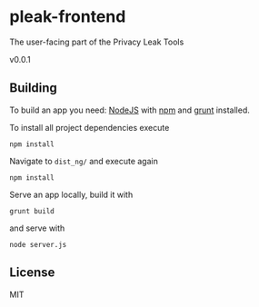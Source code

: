 # pleak-frontend

The user-facing part of the Privacy Leak Tools

v0.0.1

## Building

To build an app you need: [NodeJS](http://nodejs.org) with [npm](https://npmjs.org) and [grunt](http://gruntjs.com) installed.

To install all project dependencies execute

```
npm install
```

Navigate to ```dist_ng/``` and execute again

```
npm install
```


Serve an app locally, build it with

```
grunt build
```

and serve with

```
node server.js
```

## License

MIT
